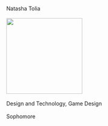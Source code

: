 <br>Natasha Tolia</br>
<br><img src = "https://scontent.fnyc1-1.fna.fbcdn.net/v/t1.0-9/13083272_10204937839160628_2091037812676217893_n.jpg?oh=6a77e7627834781e7ae47d737228c55e&oe=5B1EF476" width=200px></br>
<br>Design and Technology, Game Design</br>
<br>Sophomore</br>
